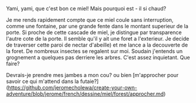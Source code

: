 Yami, yami, que c'est bon ce miel! Mais pourquoi est - il si chaud?

Je me rends rapidement compte que ce miel coule sans interruption, comme une fontaine,
par une grande fente dans le montant superieur de la porte.
Si proche de cette cascade de miel, je distingue par transparence l'autre cote de la porte.
Il semble qu'il y ait une foret a l'exterieur. Je decide de traverser cette paroi de nectar
d'abeille) et me lance a la decouverte de la foret.
De nombreux insectes se regalent sur moi. Soudain j'entends un grognement 
a quelques pas derriere les arbres. C'est assez inquietant. Que faire?

Devrais-je prendre mes jambes a mon cou?
ou bien [m'approcher pour savoir ce qui m'attend dans la futaie?]
(https://github.com/jeromecholewa/create-your-own-adventure/blob/jerome/french/dessine/miel/forest/approcher.md)
